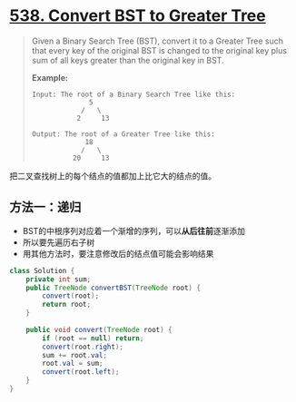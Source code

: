# [538. Convert BST to Greater Tree][1]

> Given a Binary Search Tree (BST), convert it to a Greater Tree such that every key of the original BST is changed to the original key plus sum of all keys greater than the original key in BST.
>
> **Example:**
>
> ```
> Input: The root of a Binary Search Tree like this:
>               5
>             /   \
>            2     13
> 
> Output: The root of a Greater Tree like this:
>              18
>             /   \
>           20     13
> ```



把二叉查找树上的每个结点的值都加上比它大的结点的值。



## 方法一：递归

* BST的中根序列对应着一个渐增的序列，可以**从后往前**逐渐添加
* 所以要先遍历右子树
* 用其他方法时，要注意修改后的结点值可能会影响结果

```java
class Solution {
    private int sum;
    public TreeNode convertBST(TreeNode root) {
        convert(root);
        return root;
    }
    
    public void convert(TreeNode root) {
        if (root == null) return;
        convert(root.right);
        sum += root.val;
        root.val = sum;
        convert(root.left);
    }
}
```



















[1]: https://leetcode.com/problems/convert-bst-to-greater-tree/